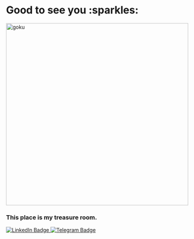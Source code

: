 <h1>
Good to see you :sparkles: 
</h1>
<img src="https://i.pinimg.com/originals/c8/95/42/c895428e1ad6d7c2a768a063506bcc7c.gif" width="500" alt="goku" align="center">
<h3>
This place is my treasure room.
</h3>


<div id="badges">
  <a href="https://www.linkedin.com/in/ruslan-khaydarov-986547274">
    <img src="https://img.shields.io/badge/LinkedIn-blue?style=for-the-badge&logo=linkedin&logoColor=white" alt="LinkedIn Badge"/>
  <a href="https://t.me/Rulevich">
    <img src="https://img.shields.io/badge/Telegram-blue?style=for-the-badge&logo=telegram&logoColor=white" alt="Telegram Badge"/>





<!--
### My tech skills:
-   GoLang
-   Docker :whale:
-   Git :octocat:
-   PostgreSQL
-   REST
-   Linux
-   PHP
